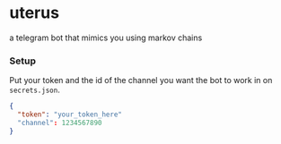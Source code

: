 # uterus

a telegram bot that mimics you using markov chains

### Setup

Put your token and the id of the channel you want the bot to work in on `secrets.json`.

```json
{
  "token": "your_token_here"
  "channel": 1234567890
}
```
